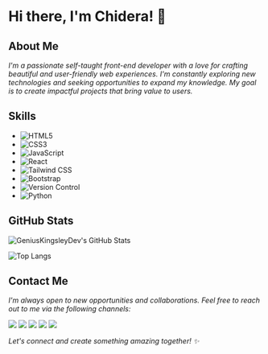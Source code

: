 # <b>Hi there, I'm Chidera! 👋</b>

## About Me

<em>I'm a passionate self-taught front-end developer with a love for crafting beautiful and user-friendly web experiences. I'm constantly exploring new technologies and seeking opportunities to expand my knowledge. My goal is to create impactful projects that bring value to users.</em>

## Skills

- ![HTML5](https://img.shields.io/badge/HTML5-E34F26?style=for-the-badge&logo=html5&logoColor=white)
- ![CSS3](https://img.shields.io/badge/CSS3-1572B6?style=for-the-badge&logo=css3&logoColor=white)
- ![JavaScript](https://img.shields.io/badge/JavaScript-F7DF1E?style=for-the-badge&logo=javascript&logoColor=black)
- ![React](https://img.shields.io/badge/React-61DAFB?style=for-the-badge&logo=react&logoColor=black)
- ![Tailwind CSS](https://img.shields.io/badge/Tailwind%20CSS-38B2AC?style=for-the-badge&logo=tailwind-css&logoColor=white)
- ![Bootstrap](https://img.shields.io/badge/Bootstrap-563D7C?style=for-the-badge&logo=bootstrap&logoColor=white)
- ![Version Control](https://img.shields.io/badge/Version%20Control-F05032?style=for-the-badge&logo=git&logoColor=white)
- ![Python](https://img.shields.io/badge/Python-3776AB?style=for-the-badge&logo=python&logoColor=white)

## GitHub Stats

![GeniusKingsleyDev's GitHub Stats](https://github-readme-stats.vercel.app/api?username=geniuskingsleydev&show_icons=true&theme=radical)

![Top Langs](https://github-readme-stats.vercel.app/api/top-langs/?username=geniuskingsleydev&layout=compact&theme=radical)

## Contact Me

<em>I'm always open to new opportunities and collaborations. Feel free to reach out to me via the following channels:</em>

<a target="_blank" href="mailto:contact@geniuskingsley.dev"><img src="https://img.shields.io/badge/Email-FF0000?style=for-the-badge&logo=mail.ru&logoColor=white"></a>
<a target="_blank" href="https://www.linkedin.com/in/zer0szn"><img src="https://img.shields.io/badge/LinkedIn-0077B5?style=for-the-badge&logo=linkedin&logoColor=white"></a>
<a target="_blank" href="https://geniuskingsley.dev"><img src="https://img.shields.io/badge/Portfolio-000000?style=for-the-badge&logo=react&logoColor=white"></a>
<a target="_blank" href="https://twitter.com/zer0szn4"><img src="https://img.shields.io/badge/Twitter-1DA1F2?style=for-the-badge&logo=twitter&logoColor=white"></a>
<a target="_blank" href="https://discord.com/users/zer0szn"><img src="https://img.shields.io/badge/Discord-7289DA?style=for-the-badge&logo=discord&logoColor=white"></a>

<em>Let's connect and create something amazing together! ✨
</em>

